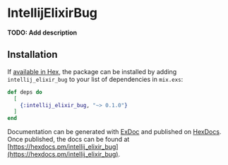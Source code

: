 # IntellijElixirBug

**TODO: Add description**

## Installation

If [available in Hex](https://hex.pm/docs/publish), the package can be installed
by adding `intellij_elixir_bug` to your list of dependencies in `mix.exs`:

```elixir
def deps do
  [
    {:intellij_elixir_bug, "~> 0.1.0"}
  ]
end
```

Documentation can be generated with [ExDoc](https://github.com/elixir-lang/ex_doc)
and published on [HexDocs](https://hexdocs.pm). Once published, the docs can
be found at [https://hexdocs.pm/intellij_elixir_bug](https://hexdocs.pm/intellij_elixir_bug).

